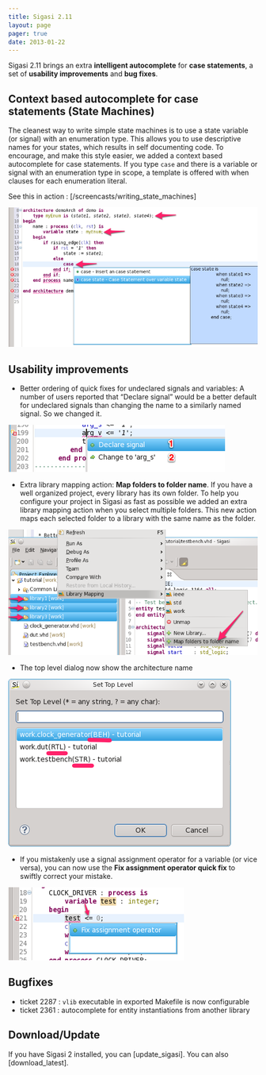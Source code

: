 ```yaml
---
title: Sigasi 2.11
layout: page
pager: true
date: 2013-01-22
---
```


Sigasi 2.11 brings an extra **intelligent autocomplete** for **case
statements**, a set of **usability improvements** and **bug fixes**.

Context based autocomplete for case statements (State Machines)
---------------------------------------------------------------

The cleanest way to write simple state machines is to use a state
variable (or signal) with an enumeration type. This allows you to use
descriptive names for your states, which results in self documenting
code. To encourage, and make this style easier, we added a context based
autocomplete for case statements. If you type `case` and there is a
variable or signal with an enumeration type in scope, a template is
offered with when clauses for each enumeration literal.

See this in action : [/screencasts/writing_state_machines]

![Context sensitive autocomplete for case statements](2.11/casestatementautocomplete_a.png "Context sensitive autocomplete for case statements")

Usability improvements
----------------------

-   Better ordering of quick fixes for undeclared signals and variables:
    A number of users reported that “Declare signal” would be a better
    default for undeclared signals than changing the name to a similarly
    named signal. So we changed it.

![Quickfix order](2.11/quickfixorder.png "Quickfix order")

-   Extra library mapping action: **Map folders to folder name**. If you
    have a well organized project, every library has its own folder. To
    help you configure your project in Sigasi as fast as possible we
    added an extra library mapping action when you select
    multiple folders. This new action maps each selected folder to a
    library with the same name as the folder.

![Map folders to folder name](2.11/mapfolderstofoldername_a.png "Map folders to folder name")

-   The top level dialog now show the architecture name

![Set top level selection dialog](2.11/settoplevelarchitecture_.png "Set top level selection dialog")

-   If you mistakenly use a signal assignment operator for a variable
    (or vice versa), you can now use the **Fix assignment operator quick
    fix** to swiftly correct your mistake.

![Fix assignment operator quick fix](2.11/assignmentoperatorquickfix_.png "Fix assignment operator quick fix")

Bugfixes
--------

-   ticket 2287 : `vlib` executable in exported Makefile is now configurable
-   ticket 2361 : autocomplete for entity instantiations from another library

Download/Update
---------------

If you have Sigasi 2 installed, you can [update_sigasi]. You can also [download_latest].
